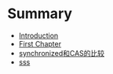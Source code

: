 # Summary

* [Introduction](README.md)
* [First Chapter](chapter1.md)
* [synchronized和CAS的比较](cashe-synchronized-de-bi-jiao.md)
* [sss](sss.md)

